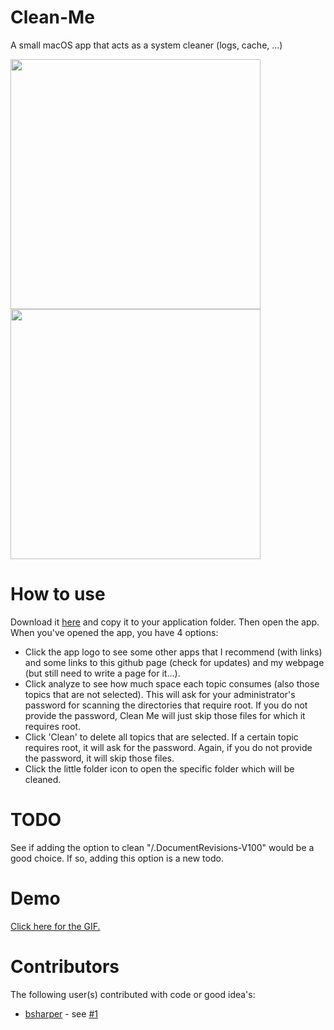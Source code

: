 # Clean-Me
A small macOS app that acts as a system cleaner (logs, cache, ...)

<img src="https://github.com/Kevin-De-Koninck/Clean-Me/blob/master/Cleam-Me-image1.png?raw=true" width="400" />
<img src="https://github.com/Kevin-De-Koninck/Clean-Me/blob/master/Cleam-Me-image2.png?raw=true" width="400" />

# How to use
Download it [here](https://github.com/Kevin-De-Koninck/Clean-Me/releases/download/v1.0.3/Clean.Me.app.zip) and copy it to your application folder. Then open the app.
When you've opened the app, you have 4 options:
- Click the app logo to see some other apps that I recommend (with links) and some links to this github page (check for updates) and my webpage (but still need to write a page for it...).
- Click analyze to see how much space each topic consumes (also those topics that are not selected). This will ask for your administrator's password for scanning the directories that require root. If you do not provide the password, Clean Me will just skip those files for which it requires root.
- Click 'Clean' to delete all topics that are selected. If a certain topic requires root, it will ask for the password. Again, if you do not provide the password, it will skip those files.
- Click the little folder icon to open the specific folder which will be cleaned.

# TODO
See if adding the option to clean "/.DocumentRevisions-V100" would be a good choice. If so, adding this option is a new todo.

# Demo
[Click here for the GIF.](https://github.com/Kevin-De-Koninck/Clean-Me/blob/master/demo.gif)

# Contributors
The following user(s) contributed with code or good idea's:
- [bsharper](https://github.com/bsharper) - see [#1](https://github.com/Kevin-De-Koninck/Clean-Me/issues/1)
